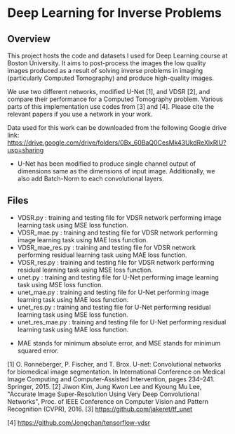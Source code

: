 # Deep Learning for Inverse Problems

## Overview
This project hosts the code and datasets I used for Deep Learning course at Boston University. It aims to post-process the images the low quality images produced as a result of solving inverse problems in imaging (particularly Computed Tomography) and produce high-quality images.

We use two different networks, modified U-Net [1], and VDSR [2], and compare their performance for a Computed Tomography problem.  Various parts of this implementation use codes from [3] and [4]. Please cite the relevant papers if you use a network in your work.

Data used for this work can be downloaded from the following Google drive link:
https://drive.google.com/drive/folders/0Bx_60BaQ0CesMk43UkdReXlxRlU?usp=sharing

* U-Net has been modified to produce single channel output of dimensions same as the dimensions of input image. Additionally, we also add Batch-Norm to each convolutional layers.

## Files
- VDSR.py	: training and testing file for VDSR network performing image learning task using MSE loss function.
- VDSR_mae.py	: training and testing file for VDSR network performing image learning task using MAE loss function.
- VDSR_mae_res.py	: training and testing file for VDSR network performing residual learning task using MAE loss function.
- VDSR_res.py	: training and testing file for VDSR network performing residual learning task using MSE loss function.
- unet.py	: training and testing file for U-Net performing image learning task using MSE loss function.
- unet_mae.py	: training and testing file for U-Net performing image learning task using MAE loss function.
- unet_res.py	: training and testing file for U-Net performing residual learning task using MSE loss function.
- unet_res_mae.py	: training and testing file for U-Net performing residual learning task using MAE loss function.

* MAE stands for minimum absolute error, and MSE stands for minimum squared error.

[1] O. Ronneberger, P. Fischer, and T. Brox. U-net: Convolutional networks for biomedical image segmentation. In International Conference on Medical Image Computing and Computer-Assisted Intervention, pages 234–241. Springer, 2015. 
[2] Jiwon Kim, Jung Kwon Lee and Kyoung Mu Lee, "Accurate Image Super-Resolution Using Very Deep Convolutional Networks", Proc. of IEEE Conference on Computer Vision and Pattern Recognition (CVPR), 2016.
[3] https://github.com/jakeret/tf_unet

[4] https://github.com/Jongchan/tensorflow-vdsr
